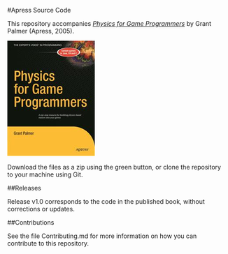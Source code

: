 #Apress Source Code

This repository accompanies [*Physics for Game Programmers*](http://www.apress.com/9781590594728) by Grant Palmer (Apress, 2005).

![Cover image](9781590594728.jpg)

Download the files as a zip using the green button, or clone the repository to your machine using Git.

##Releases

Release v1.0 corresponds to the code in the published book, without corrections or updates.

##Contributions

See the file Contributing.md for more information on how you can contribute to this repository.
